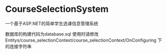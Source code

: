 # CourseSelectionSystem

一个基于ASP.NET的简单学生选课信息管理系统

数据库的构建代码为database.sql
使用时请修改 Entitys/course_selectionContext/course_selectionContext/OnConfiguring 下的连接字符串
